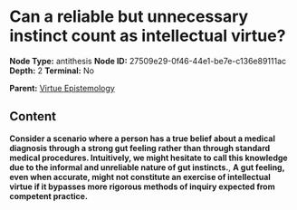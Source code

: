 # Can a reliable but unnecessary instinct count as intellectual virtue?

**Node Type:** antithesis
**Node ID:** 27509e29-0f46-44e1-be7e-c136e89111ac
**Depth:** 2
**Terminal:** No

**Parent:** [Virtue Epistemology](virtue-epistemology.md)

## Content

**Consider a scenario where a person has a true belief about a medical diagnosis through a strong gut feeling rather than through standard medical procedures. Intuitively, we might hesitate to call this knowledge due to the informal and unreliable nature of gut instincts.**, **A gut feeling, even when accurate, might not constitute an exercise of intellectual virtue if it bypasses more rigorous methods of inquiry expected from competent practice.**
